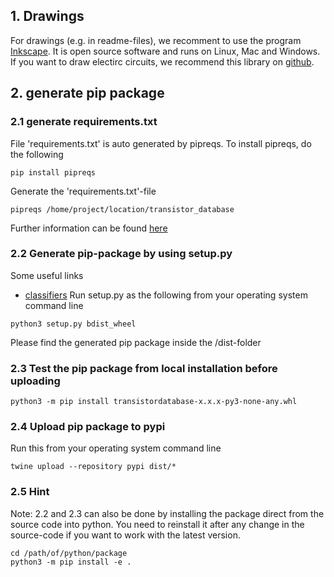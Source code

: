 
## 1. Drawings
For drawings (e.g. in readme-files), we recomment to use the program [Inkscape](https://inkscape.org/). It is open source software and runs on Linux, Mac and Windows. If you want to draw electirc circuits, we recommend this library on [github](https://github.com/upb-lea/Inkscape_electric_Symbols).

## 2. generate pip package

### 2.1 generate requirements.txt
File 'requirements.txt' is auto generated by pipreqs. To install pipreqs, do the following
```
pip install pipreqs
```
Generate the 'requirements.txt'-file
```
pipreqs /home/project/location/transistor_database
```
Further information can be found [here](https://pypi.org/project/pipreqs/)

### 2.2 Generate pip-package by using setup.py
Some useful links
 * [classifiers](https://pypi.org/classifiers/)
Run setup.py as the following from your operating system command line
```
python3 setup.py bdist_wheel 
```
Please find the generated pip package inside the /dist-folder

### 2.3 Test the pip package from local installation before uploading 
```
python3 -m pip install transistordatabase-x.x.x-py3-none-any.whl  
```

### 2.4 Upload pip package to pypi
Run this from your operating system command line
```
twine upload --repository pypi dist/* 
```

### 2.5 Hint
Note: 2.2 and 2.3 can also be done by installing the package direct from the source code into python. You need to reinstall it after any change in the source-code if you want to work with the latest version.
```
cd /path/of/python/package
python3 -m pip install -e .
```

 
